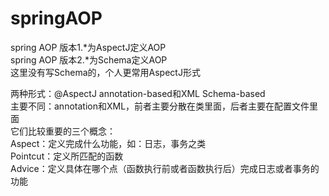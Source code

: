 # springAOP
spring AOP 版本1.*为AspectJ定义AOP<br>
spring AOP 版本2.*为Schema定义AOP<br>
这里没有写Schema的，个人更常用AspectJ形式<br>

两种形式：@AspectJ annotation-based和XML Schema-based<br>
主要不同：annotation和XML，前者主要分散在类里面，后者主要在配置文件里面<br>
它们比较重要的三个概念：<br>
Aspect：定义完成什么功能，如：日志，事务之类<br>
Pointcut：定义所匹配的函数<br>
Advice：定义具体在哪个点（函数执行前或者函数执行后）完成日志或者事务的功能<br>
